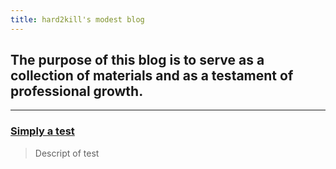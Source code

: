 ```yaml
---
title: hard2kill's modest blog
---
```

## The purpose of this blog is to serve as a collection of materials and as a testament of professional growth. 

---
### [Simply a test](https://h4rd2kill.github.io/blog/test/test)
> Descript of test

